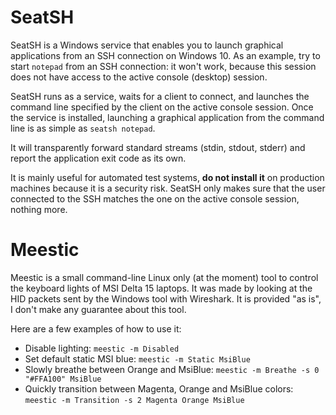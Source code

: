 # SeatSH

SeatSH is a Windows service that enables you to launch graphical applications from an SSH connection on Windows 10. As an example, try to start `notepad` from an SSH connection: it won't work, because this session does not have access to the active console (desktop) session.

SeatSH runs as a service, waits for a client to connect, and launches the command line specified by the client on the active console session. Once the service is installed, launching a graphical application from the command line is as simple as `seatsh notepad`.

It will transparently forward standard streams (stdin, stdout, stderr) and report the application exit code as its own.

It is mainly useful for automated test systems, **do not install it** on production machines because it is a security risk. SeatSH only makes sure that the user connected to the SSH matches the one on the active console session, nothing more.

# Meestic

Meestic is a small command-line Linux only (at the moment) tool to control the keyboard lights of MSI Delta 15 laptops. It was made by looking at the HID packets sent by the Windows tool with Wireshark. It is provided "as is", I don't make any guarantee about this tool.

Here are a few examples of how to use it:

* Disable lighting: `meestic -m Disabled`
* Set default static MSI blue: `meestic -m Static MsiBlue`
* Slowly breathe between Orange and MsiBlue: `meestic -m Breathe -s 0 "#FFA100" MsiBlue`
* Quickly transition between Magenta, Orange and MsiBlue colors: `meestic -m Transition -s 2 Magenta Orange MsiBlue`
